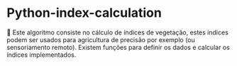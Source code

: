 # Python-index-calculation
:rocket: Este algoritmo consiste no cálculo de índices de vegetação, estes índices podem ser usados para agricultura de precisão por exemplo (ou sensoriamento remoto). Existem funções para definir os dados e calcular os índices implementados.
